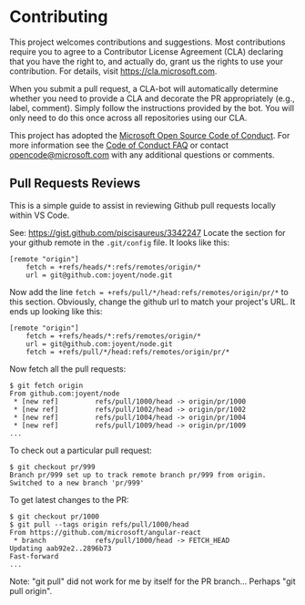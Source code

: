 # Contributing

This project welcomes contributions and suggestions. Most contributions require you to
agree to a Contributor License Agreement (CLA) declaring that you have the right to,
and actually do, grant us the rights to use your contribution. For details, visit
https://cla.microsoft.com.

When you submit a pull request, a CLA-bot will automatically determine whether you need
to provide a CLA and decorate the PR appropriately (e.g., label, comment). Simply follow the
instructions provided by the bot. You will only need to do this once across all repositories using our CLA.

This project has adopted the [Microsoft Open Source Code of Conduct](https://opensource.microsoft.com/codeofconduct/).
For more information see the [Code of Conduct FAQ](https://opensource.microsoft.com/codeofconduct/faq/)
or contact [opencode@microsoft.com](mailto:opencode@microsoft.com) with any additional questions or comments.

## Pull Requests Reviews
This is a simple guide to assist in reviewing Github pull requests locally within VS Code.

See: https://gist.github.com/piscisaureus/3342247
Locate the section for your github remote in the `.git/config` file. It looks like this:

```
[remote "origin"]
	fetch = +refs/heads/*:refs/remotes/origin/*
	url = git@github.com:joyent/node.git
```

Now add the line `fetch = +refs/pull/*/head:refs/remotes/origin/pr/*` to this section. Obviously, change the github url to match your project's URL. It ends up looking like this:

```
[remote "origin"]
	fetch = +refs/heads/*:refs/remotes/origin/*
	url = git@github.com:joyent/node.git
	fetch = +refs/pull/*/head:refs/remotes/origin/pr/*
```

Now fetch all the pull requests:

```
$ git fetch origin
From github.com:joyent/node
 * [new ref]         refs/pull/1000/head -> origin/pr/1000
 * [new ref]         refs/pull/1002/head -> origin/pr/1002
 * [new ref]         refs/pull/1004/head -> origin/pr/1004
 * [new ref]         refs/pull/1009/head -> origin/pr/1009
...
```

To check out a particular pull request:

```
$ git checkout pr/999
Branch pr/999 set up to track remote branch pr/999 from origin.
Switched to a new branch 'pr/999'
```

To get latest changes to the PR:

```
$ git checkout pr/1000
$ git pull --tags origin refs/pull/1000/head
From https://github.com/microsoft/angular-react
 * branch            refs/pull/1000/head -> FETCH_HEAD
Updating aab92e2..2896b73
Fast-forward
...
```

Note: "git pull" did not work for me by itself for the PR branch...  Perhaps "git pull origin".